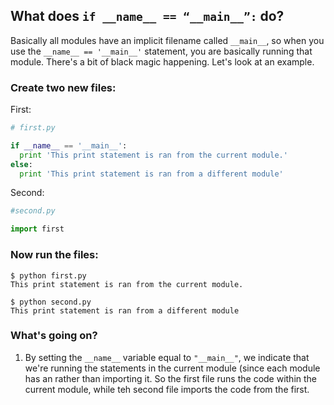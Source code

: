 ## What does `if __name__ == “__main__”:` do?

Basically all modules have an implicit filename called `__main__`, so when you use the `__name__ == '__main__'` statement, you are basically running that module. There's a bit of black magic happening. Let's look at an example.

### Create two new files:

First:
  ```python    
  # first.py

  if __name__ == '__main__':
    print 'This print statement is ran from the current module.'
  else:
    print 'This print statement is ran from a different module'
  ```

Second:
  ```python
  #second.py

  import first
  ```
        
### Now run the files:

```
$ python first.py
This print statement is ran from the current module.

$ python second.py
This print statement is ran from a different module
```

### What's going on?

1. By setting the `__name__` variable equal to `"__main__"`, we indicate that we're running the statements in the current module (since each module has an rather than importing it. So the first file runs the code within the current module, while teh second file imports the code from the first.




